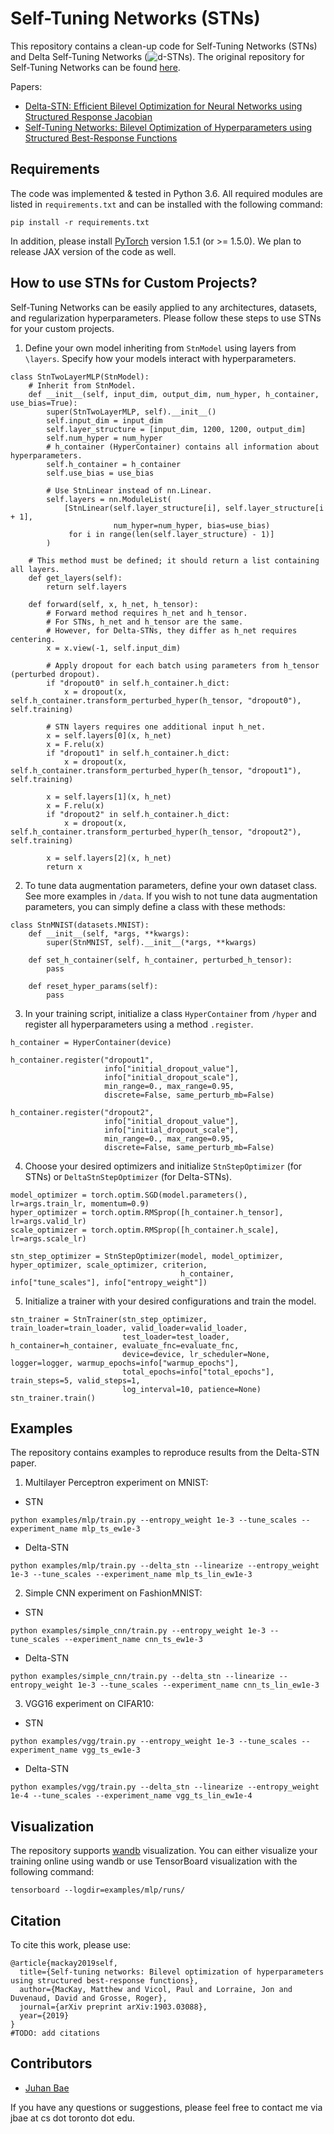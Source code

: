 # Self-Tuning Networks (STNs)
This repository contains a clean-up code for Self-Tuning Networks (STNs) and Delta Self-Tuning Networks (![d]-STNs). 
The original repository for Self-Tuning Networks can be found [here](https://github.com/asteroidhouse/self-tuning-networks).

Papers: 
- [Delta-STN: Efficient Bilevel Optimization for Neural Networks using Structured Response Jacobian](add)
- [Self-Tuning Networks: Bilevel Optimization of Hyperparameters using Structured Best-Response Functions](https://arxiv.org/abs/1903.03088)

## Requirements
The code was implemented & tested in Python 3.6. All required modules are listed in `requirements.txt` and can be installed with the following command:
```
pip install -r requirements.txt
```
In addition, please install [PyTorch](https://pytorch.org/) version 1.5.1 (or >= 1.5.0). We plan to release JAX version of the code as well.

## How to use STNs for Custom Projects?
Self-Tuning Networks can be easily applied to any architectures, datasets, and regularization hyperparameters. Please follow these steps to use STNs for your custom projects.

1. Define your own model inheriting from `StnModel` using layers from `\layers`. Specify how your models interact with hyperparameters. 
```
class StnTwoLayerMLP(StnModel):
    # Inherit from StnModel.
    def __init__(self, input_dim, output_dim, num_hyper, h_container, use_bias=True):
        super(StnTwoLayerMLP, self).__init__()
        self.input_dim = input_dim
        self.layer_structure = [input_dim, 1200, 1200, output_dim]
        self.num_hyper = num_hyper
        # h_container (HyperContainer) contains all information about hyperparameters.
        self.h_container = h_container
        self.use_bias = use_bias

        # Use StnLinear instead of nn.Linear.
        self.layers = nn.ModuleList(
            [StnLinear(self.layer_structure[i], self.layer_structure[i + 1],
                       num_hyper=num_hyper, bias=use_bias)
             for i in range(len(self.layer_structure) - 1)]
        )
    
    # This method must be defined; it should return a list containing all layers.
    def get_layers(self):
        return self.layers

    def forward(self, x, h_net, h_tensor):
        # Forward method requires h_net and h_tensor.
        # For STNs, h_net and h_tensor are the same. 
        # However, for Delta-STNs, they differ as h_net requires centering.
        x = x.view(-1, self.input_dim)
        
        # Apply dropout for each batch using parameters from h_tensor (perturbed dropout).
        if "dropout0" in self.h_container.h_dict:
            x = dropout(x, self.h_container.transform_perturbed_hyper(h_tensor, "dropout0"), self.training)

        # STN layers requires one additional input h_net.
        x = self.layers[0](x, h_net)
        x = F.relu(x)
        if "dropout1" in self.h_container.h_dict:
            x = dropout(x, self.h_container.transform_perturbed_hyper(h_tensor, "dropout1"), self.training)

        x = self.layers[1](x, h_net)
        x = F.relu(x)
        if "dropout2" in self.h_container.h_dict:
            x = dropout(x, self.h_container.transform_perturbed_hyper(h_tensor, "dropout2"), self.training)

        x = self.layers[2](x, h_net)
        return x
```
2. To tune data augmentation parameters, define your own dataset class. See more examples in `/data`. If you wish to not tune data augmentation parameters, you can simply define a class with these methods:
```
class StnMNIST(datasets.MNIST):
    def __init__(self, *args, **kwargs):
        super(StnMNIST, self).__init__(*args, **kwargs)

    def set_h_container(self, h_container, perturbed_h_tensor):
        pass

    def reset_hyper_params(self):
        pass
```
3. In your training script, initialize a class `HyperContainer` from `/hyper` and register all hyperparameters using a method `.register`.
```
h_container = HyperContainer(device)

h_container.register("dropout1",
                     info["initial_dropout_value"],
                     info["initial_dropout_scale"],
                     min_range=0., max_range=0.95,
                     discrete=False, same_perturb_mb=False)

h_container.register("dropout2",
                     info["initial_dropout_value"],
                     info["initial_dropout_scale"],
                     min_range=0., max_range=0.95,
                     discrete=False, same_perturb_mb=False)
```

4. Choose your desired optimizers and initialize `StnStepOptimizer` (for STNs) or `DeltaStnStepOptimizer` (for Delta-STNs).
```
model_optimizer = torch.optim.SGD(model.parameters(), lr=args.train_lr, momentum=0.9)
hyper_optimizer = torch.optim.RMSprop([h_container.h_tensor], lr=args.valid_lr)
scale_optimizer = torch.optim.RMSprop([h_container.h_scale], lr=args.scale_lr)

stn_step_optimizer = StnStepOptimizer(model, model_optimizer, hyper_optimizer, scale_optimizer, criterion,
                                      h_container, info["tune_scales"], info["entropy_weight"])
```
5. Initialize a trainer with your desired configurations and train the model.
```
stn_trainer = StnTrainer(stn_step_optimizer, train_loader=train_loader, valid_loader=valid_loader,
                         test_loader=test_loader, h_container=h_container, evaluate_fnc=evaluate_fnc,
                         device=device, lr_scheduler=None, logger=logger, warmup_epochs=info["warmup_epochs"],
                         total_epochs=info["total_epochs"], train_steps=5, valid_steps=1,
                         log_interval=10, patience=None)
stn_trainer.train()
```

## Examples
The repository contains examples to reproduce results from the Delta-STN paper.

1. Multilayer Perceptron experiment on MNIST:
- STN
```
python examples/mlp/train.py --entropy_weight 1e-3 --tune_scales --experiment_name mlp_ts_ew1e-3
```
- Delta-STN
```
python examples/mlp/train.py --delta_stn --linearize --entropy_weight 1e-3 --tune_scales --experiment_name mlp_ts_lin_ew1e-3
```
2. Simple CNN experiment on FashionMNIST: 
- STN
```
python examples/simple_cnn/train.py --entropy_weight 1e-3 --tune_scales --experiment_name cnn_ts_ew1e-3
```
- Delta-STN
```
python examples/simple_cnn/train.py --delta_stn --linearize --entropy_weight 1e-3 --tune_scales --experiment_name cnn_ts_lin_ew1e-3
```
3. VGG16 experiment on CIFAR10: 
- STN
```
python examples/vgg/train.py --entropy_weight 1e-3 --tune_scales --experiment_name vgg_ts_ew1e-3
```
- Delta-STN
```
python examples/vgg/train.py --delta_stn --linearize --entropy_weight 1e-4 --tune_scales --experiment_name vgg_ts_lin_ew1e-4
```

## Visualization
The repository supports [wandb](https://www.wandb.com/) visualization. You can either visualize your training online using wandb or use TensorBoard visualization with the following command:
```
tensorboard --logdir=examples/mlp/runs/
```

## Citation
To cite this work, please use:
```
@article{mackay2019self,
  title={Self-tuning networks: Bilevel optimization of hyperparameters using structured best-response functions},
  author={MacKay, Matthew and Vicol, Paul and Lorraine, Jon and Duvenaud, David and Grosse, Roger},
  journal={arXiv preprint arXiv:1903.03088},
  year={2019}
}
#TODO: add citations
```

## Contributors
- [Juhan Bae](https://github.com/pomonam)

If you have any questions or suggestions, please feel free to contact me via jbae at cs dot toronto dot edu.

[d]: http://chart.apis.google.com/chart?cht=tx&chl=\Delta
